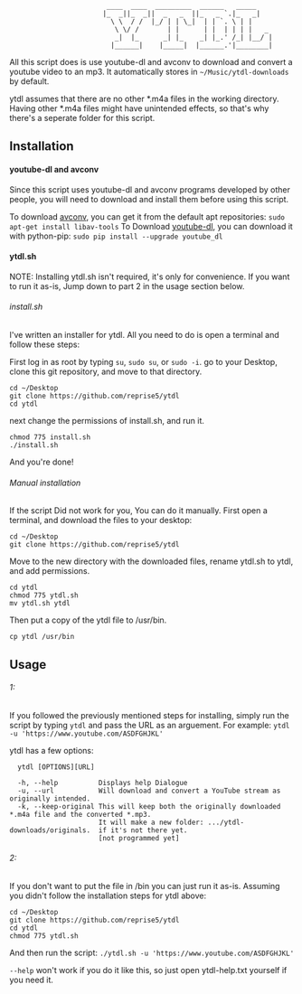                             ____  ____  _________  ______   _____     
                           |_  _||_  _||  _   _  ||_   _ `.|_   _|    
                             \ \  / /  |_/ | | \_|  | | `. \ | |      
                              \ \/ /       | |      | |  | | | |   _  
                              _|  |_      _| |_    _| |_.' /_| |__/ | 
                             |______|    |_____|  |______.'|________|                                       

All this script does is use youtube-dl and avconv to download and convert a youtube video to an mp3.  It automatically stores in `~/Music/ytdl-downloads` by default.

ytdl assumes that there are no other *.m4a files in the working directory. Having other *.m4a files might have unintended effects, so that's why there's a seperate folder for this script.

## Installation

#### youtube-dl and avconv
Since this script uses youtube-dl and avconv programs developed by other people, you will need to download and install them before using this script. 

To download [avconv](https://libav.org/), you can get it from the default apt repositories: `sudo apt-get install libav-tools` 
To Download [youtube-dl](https://github.com/rg3/youtube-dl), you can download it with python-pip: `sudo pip install --upgrade youtube_dl`

#### ytdl.sh
NOTE: Installing ytdl.sh isn't required, it's only for convenience.  If you want to run it as-is, Jump down to part 2 in the usage section below.

###### install.sh
I've written an installer for ytdl.  All you need to do is open a terminal and follow these steps:

First log in as root by typing `su`, `sudo su`, or `sudo -i`.
go to your Desktop, clone this git repository, and move to that directory.
```
cd ~/Desktop
git clone https://github.com/reprise5/ytdl
cd ytdl
```
next change the permissions of install.sh, and run it.
```
chmod 775 install.sh
./install.sh
```
And you're done!

###### Manual installation
If the script Did not work for you, You can do it manually.  First open a terminal, and download the files to your desktop:
```
cd ~/Desktop
git clone https://github.com/reprise5/ytdl 
```
Move to the new directory with the downloaded files, rename ytdl.sh to ytdl, and add permissions.
```
cd ytdl
chmod 775 ytdl.sh
mv ytdl.sh ytdl
```
Then put a copy of the ytdl file to /usr/bin.
```
cp ytdl /usr/bin
```

## Usage
###### 1:
If you followed the previously mentioned steps for installing, simply run the script by typing `ytdl` and pass the URL as an arguement. For example: `ytdl -u 'https://www.youtube.com/ASDFGHJKL'`

ytdl has a few options:
```
  ytdl [OPTIONS][URL]
  
  -h, --help          Displays help Dialogue
  -u, --url           Will download and convert a YouTube stream as originally intended.
  -k, --keep-original This will keep both the originally downloaded *.m4a file and the converted *.mp3.
                      It will make a new folder: .../ytdl-downloads/originals.  if it's not there yet.
                      [not programmed yet]
```

###### 2:
If you don't want to put the file in /bin you can just run it as-is.
Assuming you didn't follow the installation steps for ytdl above:
```
cd ~/Desktop
git clone https://github.com/reprise5/ytdl
cd ytdl
chmod 775 ytdl.sh
```
And then run the script:
`./ytdl.sh -u 'https://www.youtube.com/ASDFGHJKL'`

`--help` won't work if you do it like this, so just open ytdl-help.txt yourself if you need it.
